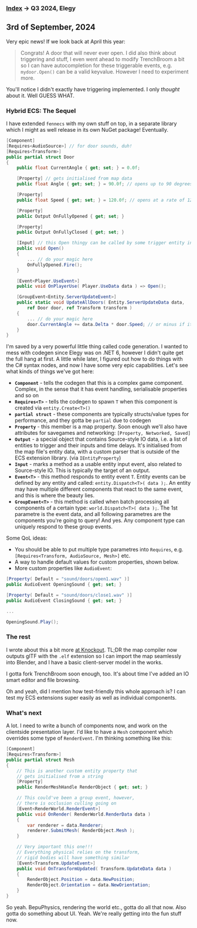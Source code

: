 
### [Index](../README.md) -> Q3 2024, Elegy

## 3rd of September, 2024

Very epic news! If we look back at April this year:

> Congrats! A door that will never ever open. I did also think about triggering and stuff, I even went ahead to modify TrenchBroom a bit so I can have autocompletion for these triggerable events, e.g. `mydoor.Open()` can be a valid keyvalue. However I need to experiment more.

You'll notice I didn't exactly have triggering implemented. I only *thought* about it. Well GUESS WHAT.

### Hybrid ECS: The Sequel

I have extended `fennecs` with my own stuff on top, in a separate library which I might as well release in its own NuGet package! Eventually.

```cs
[Component]
[Requires<AudioSource>] // for door sounds, duh!
[Requires<Transform>]
public partial struct Door
{
	public float CurrentAngle { get; set; } = 0.0f;

	[Property] // gets initialised from map data
	public float Angle { get; set; } = 90.0f; // opens up to 90 degrees by default

	[Property]
	public float Speed { get; set; } = 120.0f; // opens at a rate of 120 deg/sec by default

	[Property]
	public Output OnFullyOpened { get; set; }

	[Property]
	public Output OnFullyClosed { get; set; }

	[Input] // this Open thingy can be called by some trigger entity in the map!
	public void Open()
	{
		... // do your magic here
		OnFullyOpened.Fire();
	}

	[Event<Player.UseEvent>]
	public void OnPlayerUse( Player.UseData data ) => Open();

	[GroupEvent<Entity.ServerUpdateEvent>]
	public static void UpdateAllDoors( Entity.ServerUpdateData data,
		ref Door door, ref Transform transform )
	{
		... // do your magic here
		door.CurrentAngle += data.Delta * door.Speed; // or minus if it's closing, whatever
	}
}
```

I'm saved by a very powerful little thing called code generation. I wanted to mess with codegen since Elegy was on .NET 6, however I didn't quite get the full hang at first. A little while later, I figured out how to do things with the C# syntax nodes, and now I have some very epic capabilities. Let's see what kinds of things we've got here:
* **`Component`** - tells the codegen that this is a complex game component. Complex, in the sense that it has event handling, serialisable properties and so on
* **`Requires<T>`** - tells the codegen to spawn `T` when this component is created via `entity.Create<T>()`
* **`partial struct`** - these components are typically structs/value types for performance, and they gotta be `partial` due to codegen
* **`Property`** - this member is a map property. Soon enough we'll also have attributes for savegames and networking: `[Property, Networked, Saved]`
* **`Output`** - a special object that contains Source-style IO data, i.e. a list of entities to trigger and their inputs and time delays. It's initialised from the map file's entity data, with a custom parser that is outside of the ECS extension library. (via `IEntityProperty`)
* **`Input`** - marks a method as a usable entity input event, also related to Source-style IO. This is typically the target of an output.
* **`Event<T>`** - this method responds to entity event `T`. Entity events can be defined by any entity and called: `entity.Dispatch<T>( data );`. An entity may have multiple different components that react to the same event, and this is where the beauty lies.
* **`GroupEvent<T>`** - this method is called when batch processing all components of a certain type: `world.Dispatch<T>( data );`. The 1st parametre is the event data, and all following parametres are the components you're going to query! And yes. Any component type can uniquely respond to these group events.

Some QoL ideas:
* You should be able to put multiple type parametres into `Requires`, e.g. `[Requires<Transform, AudioSource, Mesh>]` etc.
* A way to handle default values for custom properties, shown below.
* More custom properties like `AudioEvent`:

```cs
[Property( Default = "sound/doors/open1.wav" )]
public AudioEvent OpeningSound { get; set; }

[Property( Default = "sound/doors/close1.wav" )]
public AudioEvent ClosingSound { get; set; }

...

OpeningSound.Play();
```

### The rest

I wrote about this a bit more [at Knockout](https://knockout.chat/thread/58267). TL;DR the map compiler now outputs glTF with the `.elf` extension so I can import the map seamlessly into Blender, and I have a basic client-server model in the works.

I gotta fork TrenchBroom soon enough, too. It's about time I've added an IO smart editor and file browsing.

Oh and yeah, did I mention how test-friendly this whole approach is? I can test my ECS extensions super easily as well as individual components.

### What's next

A lot. I need to write a bunch of components now, and work on the clientside presentation layer. I'd like to have a `Mesh` component which overrides some type of `RenderEvent`. I'm thinking something like this:

```cs
[Component]
[Requires<Transform>]
public partial struct Mesh
{
	// This is another custom entity property that
	// gets initialised from a string
	[Property]
	public RenderMeshHandle RenderObject { get; set; }

	// This could've been a group event, however,
	// there is occlusion culling going on
	[Event<RenderWorld.RenderEvent>]
	public void OnRender( RenderWorld.RenderData data )
	{
		var renderer = data.Renderer;
		renderer.SubmitMesh( RenderObject.Mesh );
	}

	// Very important this one!!!
	// Everything physical relies on the transform,
	// rigid bodies will have something similar
	[Event<Transform.UpdateEvent>]
	public void OnTransformUpdated( Transform.UpdateData data )
	{
		RenderObject.Position = data.NewPosition;
		RenderObject.Orientation = data.NewOrientation;
	}
}
```

So yeah. BepuPhysics, rendering the world etc., gotta do all that now. Also gotta do something about UI. Yeah. We're really getting into the fun stuff now.
